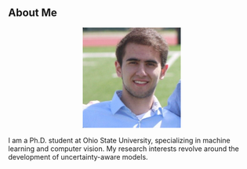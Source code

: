 ## About Me
<div style="text-align:center;">
  <img src="/assets/images/headshot.jpg" alt="A picture of me." width="200"/>
</div>

I am a Ph.D. student at Ohio State University, specializing in machine learning and computer vision. My research interests revolve around the development of uncertainty-aware models.  
<br/>